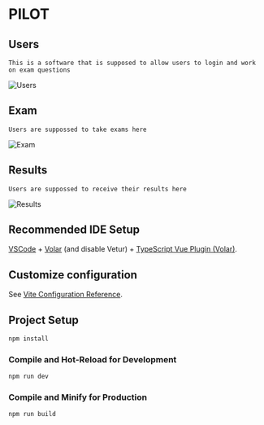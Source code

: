 # PILOT

## Users

    This is a software that is supposed to allow users to login and work on exam questions

![Users](https://aviationexamkenya.com/profile/logpilot.png)

## Exam

    Users are suppossed to take exams here

![Exam](https://aviationexamkenya.com/profile/exampilot.png)

## Results

    Users are suppossed to receive their results here

![Results](https://aviationexamkenya.com/profile/respilot.png)

## Recommended IDE Setup

[VSCode](https://code.visualstudio.com/) + [Volar](https://marketplace.visualstudio.com/items?itemName=Vue.volar) (and disable Vetur) + [TypeScript Vue Plugin (Volar)](https://marketplace.visualstudio.com/items?itemName=Vue.vscode-typescript-vue-plugin).

## Customize configuration

See [Vite Configuration Reference](https://vitejs.dev/config/).

## Project Setup

```sh
npm install
```

### Compile and Hot-Reload for Development

```sh
npm run dev
```

### Compile and Minify for Production

```sh
npm run build
```

